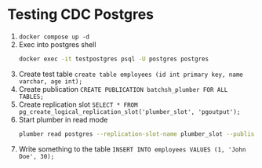 # Testing CDC Postgres

1. `docker compose up -d`
2. Exec into postgres shell
   ```bash
   docker exec -it testpostgres psql -U postgres postgres
   ```
3. Create test table `create table employees (id int primary key, name varchar, age int);`
4. Create publication `CREATE PUBLICATION batchsh_plumber FOR ALL TABLES;`
5. Create replication slot `SELECT * FROM pg_create_logical_replication_slot('plumber_slot', 'pgoutput');` 
6. Start plumber in read mode
   ```bash
   plumber read postgres --replication-slot-name plumber_slot --publisher-name batchsh_plumber --database postgres --address localhost:5432 --username postgres --password postgres
   ```
7. Write something to the table `INSERT INTO employees VALUES (1, 'John Doe', 30);`